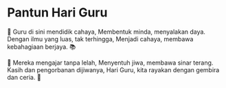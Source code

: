 # Pantun Hari Guru

🍎 Guru di sini mendidik cahaya,
Membentuk minda, menyalakan daya.
Dengan ilmu yang luas, tak terhingga,
Menjadi cahaya, membawa kebahagiaan berjaya. 📚

🍎 Mereka mengajar tanpa lelah,
Menyentuh jiwa, membawa sinar terang.
Kasih dan pengorbanan dijiwanya,
Hari Guru, kita rayakan dengan gembira dan ceria. 🌟
